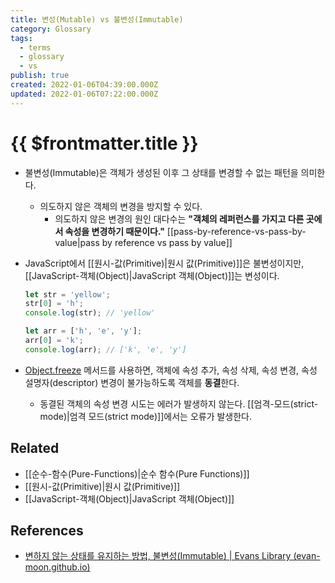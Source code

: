 ```yaml
---
title: 변성(Mutable) vs 불변성(Immutable)
category: Glossary
tags:
  - terms
  - glossary
  - vs
publish: true
created: 2022-01-06T04:39:00.000Z
updated: 2022-01-06T07:22:00.000Z
---
```


# {{ $frontmatter.title }}

- 불변성(Immutable)은 객체가 생성된 이후 그 상태를 변경할 수 없는 패턴을 의미한다.
  - 의도하지 않은 객체의 변경을 방지할 수 있다.
    - 의도하지 않은 변경의 원인 대다수는 **"객체의 레퍼런스를 가지고 다른 곳에서 속성을 변경하기 때문이다."** [[pass-by-reference-vs-pass-by-value|pass by reference vs pass by value]]
- JavaScript에서 [[원시-값(Primitive)|원시 값(Primitive)]]은 불변성이지만, [[JavaScript-객체(Object)|JavaScript 객체(Object)]]는 변성이다.

  ```js
  let str = 'yellow';
  str[0] = 'h';
  console.log(str); // 'yellow'

  let arr = ['h', 'e', 'y'];
  arr[0] = 'k';
  console.log(arr); // ['k', 'e', 'y']
  ```

- [Object.freeze](https://developer.mozilla.org/ko/docs/Web/JavaScript/Reference/Global_Objects/Object/freeze) 메서드를 사용하면, 객체에 속성 추가, 속성 삭제, 속성 변경, 속성 설명자(descriptor) 변경이 불가능하도록 객체를 **동결**한다.
  - 동결된 객체의 속성 변경 시도는 에러가 발생하지 않는다. [[엄격-모드(strict-mode)|엄격 모드(strict mode)]]에서는 오류가 발생한다.

## Related

- [[순수-함수(Pure-Functions)|순수 함수(Pure Functions)]]
- [[원시-값(Primitive)|원시 값(Primitive)]]
- [[JavaScript-객체(Object)|JavaScript 객체(Object)]]

## References

- [변하지 않는 상태를 유지하는 방법, 불변성(Immutable) | Evans Library (evan-moon.github.io)](https://evan-moon.github.io/2020/01/05/what-is-immutable/)
